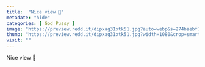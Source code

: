 ```yaml
---
title:  "Nice view 👀"
metadate: "hide"
categories: [ God Pussy ]
image: "https://preview.redd.it/dipxag31xtk51.jpg?auto=webp&s=274baebf75abb8b8f98ac0f0b700e8feeee4e6fb"
thumb: "https://preview.redd.it/dipxag31xtk51.jpg?width=1080&crop=smart&auto=webp&s=5a48238e4e6946bff89c725ebf47822eb93b379c"
visit: ""
---
```

Nice view 👀
